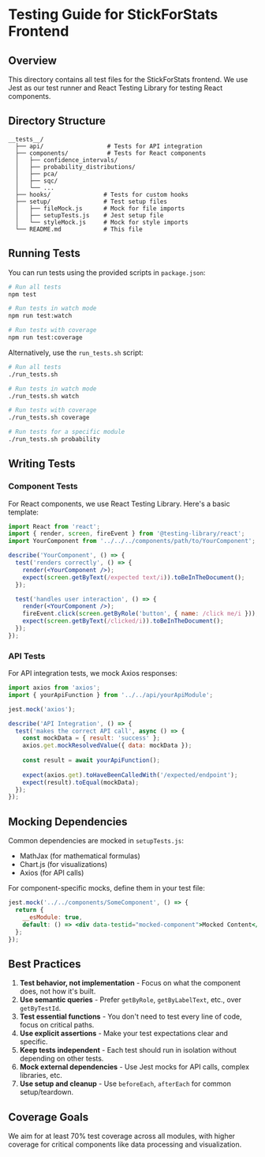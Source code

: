 # Testing Guide for StickForStats Frontend

## Overview
This directory contains all test files for the StickForStats frontend. We use Jest as our test runner and React Testing Library for testing React components.

## Directory Structure
```
__tests__/
  ├── api/                  # Tests for API integration
  ├── components/           # Tests for React components
  │   ├── confidence_intervals/
  │   ├── probability_distributions/
  │   ├── pca/
  │   ├── sqc/
  │   └── ...
  ├── hooks/               # Tests for custom hooks
  ├── setup/               # Test setup files
  │   ├── fileMock.js      # Mock for file imports
  │   ├── setupTests.js    # Jest setup file
  │   └── styleMock.js     # Mock for style imports
  └── README.md            # This file
```

## Running Tests
You can run tests using the provided scripts in `package.json`:

```bash
# Run all tests
npm test

# Run tests in watch mode
npm run test:watch

# Run tests with coverage
npm run test:coverage
```

Alternatively, use the `run_tests.sh` script:

```bash
# Run all tests
./run_tests.sh

# Run tests in watch mode
./run_tests.sh watch

# Run tests with coverage
./run_tests.sh coverage

# Run tests for a specific module
./run_tests.sh probability
```

## Writing Tests

### Component Tests
For React components, we use React Testing Library. Here's a basic template:

```jsx
import React from 'react';
import { render, screen, fireEvent } from '@testing-library/react';
import YourComponent from '../../../components/path/to/YourComponent';

describe('YourComponent', () => {
  test('renders correctly', () => {
    render(<YourComponent />);
    expect(screen.getByText(/expected text/i)).toBeInTheDocument();
  });

  test('handles user interaction', () => {
    render(<YourComponent />);
    fireEvent.click(screen.getByRole('button', { name: /click me/i }));
    expect(screen.getByText(/clicked/i)).toBeInTheDocument();
  });
});
```

### API Tests
For API integration tests, we mock Axios responses:

```jsx
import axios from 'axios';
import { yourApiFunction } from '../../api/yourApiModule';

jest.mock('axios');

describe('API Integration', () => {
  test('makes the correct API call', async () => {
    const mockData = { result: 'success' };
    axios.get.mockResolvedValue({ data: mockData });
    
    const result = await yourApiFunction();
    
    expect(axios.get).toHaveBeenCalledWith('/expected/endpoint');
    expect(result).toEqual(mockData);
  });
});
```

## Mocking Dependencies
Common dependencies are mocked in `setupTests.js`:

- MathJax (for mathematical formulas)
- Chart.js (for visualizations)
- Axios (for API calls)

For component-specific mocks, define them in your test file:

```jsx
jest.mock('../../components/SomeComponent', () => {
  return {
    __esModule: true,
    default: () => <div data-testid="mocked-component">Mocked Content</div>
  };
});
```

## Best Practices

1. **Test behavior, not implementation** - Focus on what the component does, not how it's built.
2. **Use semantic queries** - Prefer `getByRole`, `getByLabelText`, etc., over `getByTestId`.
3. **Test essential functions** - You don't need to test every line of code, focus on critical paths.
4. **Use explicit assertions** - Make your test expectations clear and specific.
5. **Keep tests independent** - Each test should run in isolation without depending on other tests.
6. **Mock external dependencies** - Use Jest mocks for API calls, complex libraries, etc.
7. **Use setup and cleanup** - Use `beforeEach`, `afterEach` for common setup/teardown.

## Coverage Goals
We aim for at least 70% test coverage across all modules, with higher coverage for critical components like data processing and visualization.